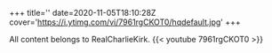 +++
title=''
date=2020-11-05T18:10:28Z
cover='https://i.ytimg.com/vi/7961rgCKOT0/hqdefault.jpg'
+++

All content belongs to RealCharlieKirk.
{{< youtube 7961rgCKOT0 >}}
